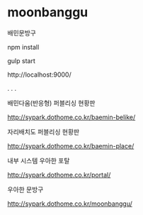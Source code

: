 # moonbanggu
배민문방구

npm install

gulp start

http://localhost:9000/

.
.
.

배민다움(반응형) 퍼블리싱 현황판

http://sypark.dothome.co.kr/baemin-belike/


자리배치도 퍼블리싱 현황판

http://sypark.dothome.co.kr/baemin-place/


내부 시스템 우아한 포탈

http://sypark.dothome.co.kr/portal/


우아한 문방구

http://sypark.dothome.co.kr/moonbanggu/
